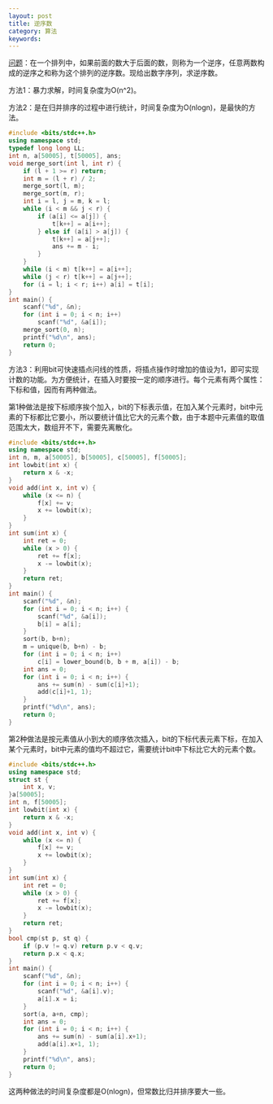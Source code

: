 ```yaml
---
layout: post
title: 逆序数
category: 算法
keywords:
---
```


[问题](http://www.51nod.com/onlineJudge/questionCode.html#!problemId=1019)：在一个排列中，如果前面的数大于后面的数，则称为一个逆序，任意两数构成的逆序之和称为这个排列的逆序数。现给出数字序列，求逆序数。

方法1：暴力求解，时间复杂度为O(n^2)。

方法2：是在归并排序的过程中进行统计，时间复杂度为O(nlogn)，是最快的方法。

```cpp
#include <bits/stdc++.h>
using namespace std;
typedef long long LL;
int n, a[50005], t[50005], ans;
void merge_sort(int l, int r) {
    if (l + 1 >= r) return;
    int m = (l + r) / 2;
    merge_sort(l, m);
    merge_sort(m, r);
    int i = l, j = m, k = l;
    while (i < m && j < r) {
        if (a[i] <= a[j]) {
            t[k++] = a[i++];
        } else if (a[i] > a[j]) {
            t[k++] = a[j++];
            ans += m - i;
        }
    }
    while (i < m) t[k++] = a[i++];
    while (j < r) t[k++] = a[j++];
    for (i = l; i < r; i++) a[i] = t[i];
}
int main() {
    scanf("%d", &n);
    for (int i = 0; i < n; i++)
        scanf("%d", &a[i]);
    merge_sort(0, n);
    printf("%d\n", ans);
    return 0;
}
```

方法3：利用bit可快速插点问线的性质，将插点操作时增加的值设为1，即可实现计数的功能。为方便统计，在插入时要按一定的顺序进行。每个元素有两个属性：下标和值，因而有两种做法。

第1种做法是按下标顺序挨个加入，bit的下标表示值，在加入某个元素时，bit中元素的下标都比它要小，所以要统计值比它大的元素个数，由于本题中元素值的取值范围太大，数组开不下，需要先离散化。

```cpp
#include <bits/stdc++.h>
using namespace std;
int n, m, a[50005], b[50005], c[50005], f[50005];
int lowbit(int x) {
    return x & -x;
}
void add(int x, int v) {
    while (x <= n) {
        f[x] += v;
        x += lowbit(x);
    }
}
int sum(int x) {
    int ret = 0;
    while (x > 0) {
        ret += f[x];
        x -= lowbit(x);
    }
    return ret;
}
int main() {
    scanf("%d", &n);
    for (int i = 0; i < n; i++) {
        scanf("%d", &a[i]);
        b[i] = a[i];
    }
    sort(b, b+n);
    m = unique(b, b+n) - b;
    for (int i = 0; i < n; i++)
        c[i] = lower_bound(b, b + m, a[i]) - b;
    int ans = 0;
    for (int i = 0; i < n; i++) {
        ans += sum(n) - sum(c[i]+1);
        add(c[i]+1, 1);
    }
    printf("%d\n", ans);
    return 0;
}
```

第2种做法是按元素值从小到大的顺序依次插入，bit的下标代表元素下标，在加入某个元素时，bit中元素的值均不超过它，需要统计bit中下标比它大的元素个数。

```cpp
#include <bits/stdc++.h>
using namespace std;
struct st {
    int x, v;
}a[50005];
int n, f[50005];
int lowbit(int x) {
    return x & -x;
}
void add(int x, int v) {
    while (x <= n) {
        f[x] += v;
        x += lowbit(x);
    }
}
int sum(int x) {
    int ret = 0;
    while (x > 0) {
        ret += f[x];
        x -= lowbit(x);
    }
    return ret;
}
bool cmp(st p, st q) {
    if (p.v != q.v) return p.v < q.v;
    return p.x < q.x;
}
int main() {
    scanf("%d", &n);
    for (int i = 0; i < n; i++) {
        scanf("%d", &a[i].v);
        a[i].x = i;
    }
    sort(a, a+n, cmp);
    int ans = 0;
    for (int i = 0; i < n; i++) {
        ans += sum(n) - sum(a[i].x+1);
        add(a[i].x+1, 1);
    }
    printf("%d\n", ans);
    return 0;
}
```

这两种做法的时间复杂度都是O(nlogn)，但常数比归并排序要大一些。

